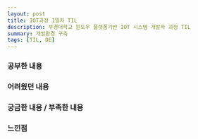 ```yaml
---
layout: post
title: IOT과정 1일차 TIL
description: 부경대학교 윈도우 플랫폼기반 IOT 시스템 개발자 과정 TIL
summary: 개발환경 구축
tags: [TIL, DE]
---
```


### 공부한 내용

### 어려웠던 내용

### 궁금한 내용 / 부족한 내용

### 느낀점
